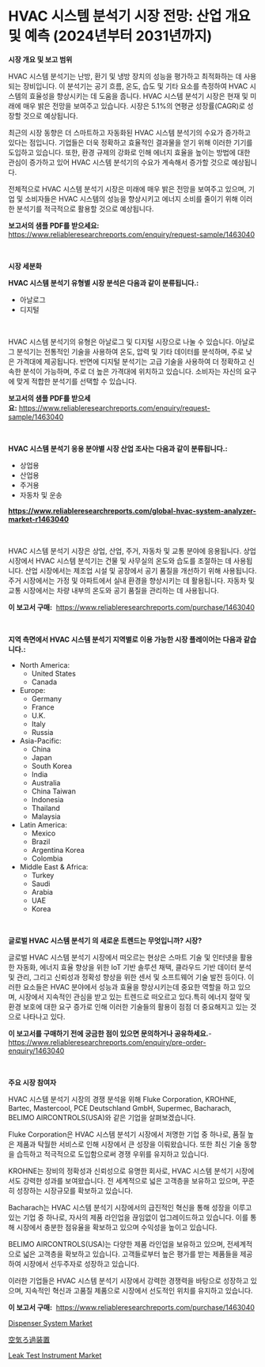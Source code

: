 <p><h1>HVAC 시스템 분석기 시장 전망: 산업 개요 및 예측 (2024년부터 2031년까지)</h1></p><p><strong>시장 개요 및 보고 범위</strong></p>
<p><p>HVAC 시스템 분석기는 난방, 환기 및 냉방 장치의 성능을 평가하고 최적화하는 데 사용되는 장비입니다. 이 분석기는 공기 흐름, 온도, 습도 및 기타 요소를 측정하여 HVAC 시스템의 효율성을 향상시키는 데 도움을 줍니다. HVAC 시스템 분석기 시장은 현재 및 미래에 매우 밝은 전망을 보여주고 있습니다. 시장은 5.1%의 연평균 성장률(CAGR)로 성장할 것으로 예상됩니다.</p><p>최근의 시장 동향은 더 스마트하고 자동화된 HVAC 시스템 분석기의 수요가 증가하고 있다는 점입니다. 기업들은 더욱 정확하고 효율적인 결과물을 얻기 위해 이러한 기기를 도입하고 있습니다. 또한, 환경 규제의 강화로 인해 에너지 효율을 높이는 방법에 대한 관심이 증가하고 있어 HVAC 시스템 분석기의 수요가 계속해서 증가할 것으로 예상됩니다.</p><p>전체적으로 HVAC 시스템 분석기 시장은 미래에 매우 밝은 전망을 보여주고 있으며, 기업 및 소비자들은 HVAC 시스템의 성능을 향상시키고 에너지 소비를 줄이기 위해 이러한 분석기를 적극적으로 활용할 것으로 예상됩니다.</p></p>
<p><strong>보고서의 샘플 PDF를 받으세요:</strong> <a href="https://www.reliableresearchreports.com/enquiry/request-sample/1463040">https://www.reliableresearchreports.com/enquiry/request-sample/1463040</a></p>
<p>&nbsp;</p>
<p><strong>시장 세분화</strong></p>
<p><strong>HVAC 시스템 분석기 유형별 시장 분석은 다음과 같이 분류됩니다.:</strong></p>
<p><ul><li>아날로그</li><li>디지털</li></ul></p>
<p>&nbsp;</p>
<p><p>HVAC 시스템 분석기의 유형은 아날로그 및 디지털 시장으로 나눌 수 있습니다. 아날로그 분석기는 전통적인 기술을 사용하여 온도, 압력 및 기타 데이터를 분석하며, 주로 낮은 가격대에 제공됩니다. 반면에 디지털 분석기는 고급 기술을 사용하여 더 정확하고 신속한 분석이 가능하며, 주로 더 높은 가격대에 위치하고 있습니다. 소비자는 자신의 요구에 맞게 적합한 분석기를 선택할 수 있습니다.</p></p>
<p><strong>보고서의 샘플 PDF를 받으세요:</strong>&nbsp;<a href="https://www.reliableresearchreports.com/enquiry/request-sample/1463040">https://www.reliableresearchreports.com/enquiry/request-sample/1463040</a></p>
<p>&nbsp;</p>
<p><strong> HVAC 시스템 분석기 응용 분야별 시장 산업 조사는 다음과 같이 분류됩니다.:</strong></p>
<p><ul><li>상업용</li><li>산업용</li><li>주거용</li><li>자동차 및 운송</li></ul></p>
<p><strong><a href="https://www.reliableresearchreports.com/global-hvac-system-analyzer-market-r1463040">https://www.reliableresearchreports.com/global-hvac-system-analyzer-market-r1463040</a></strong></p>
<p>&nbsp;</p>
<p><p>HVAC 시스템 분석기 시장은 상업, 산업, 주거, 자동차 및 교통 분야에 응용됩니다. 상업 시장에서 HVAC 시스템 분석기는 건물 및 사무실의 온도와 습도를 조절하는 데 사용됩니다. 산업 시장에서는 제조업 시설 및 공장에서 공기 품질을 개선하기 위해 사용됩니다. 주거 시장에서는 가정 및 아파트에서 실내 환경을 향상시키는 데 활용됩니다. 자동차 및 교통 시장에서는 차량 내부의 온도와 공기 품질을 관리하는 데 사용됩니다.</p></p>
<p><strong>이 보고서 구매:</strong>&nbsp; <a href="https://www.reliableresearchreports.com/purchase/1463040">https://www.reliableresearchreports.com/purchase/1463040</a></p>
<p>&nbsp;</p>
<p><strong>지역 측면에서 HVAC 시스템 분석기 지역별로 이용 가능한 시장 플레이어는 다음과 같습니다.:</strong></p>
<p><ul>
    <li>
        North America:
        <ul>
            <li>United States</li>
            <li>Canada</li>
        </ul>
    </li>
    <li>
        Europe:
        <ul>
            <li>Germany</li>
            <li>France</li>
            <li>U.K.</li>
            <li>Italy</li>
            <li>Russia</li>
        </ul>
    </li>
    <li>
        Asia-Pacific:
        <ul>
            <li>China</li>
            <li>Japan</li>
            <li>South Korea</li>
            <li>India</li>
            <li>Australia</li>
            <li>China Taiwan</li>
            <li>Indonesia</li>
            <li>Thailand</li>
            <li>Malaysia</li>
        </ul>
    </li>
    <li>
        Latin America:
        <ul>
            <li>Mexico</li>
            <li>Brazil</li>
            <li>Argentina Korea</li>
            <li>Colombia</li>
        </ul>
    </li>
    <li>
        Middle East & Africa:
        <ul>
            <li>Turkey</li>
            <li>Saudi</li>
            <li>Arabia</li>
            <li>UAE</li>
            <li>Korea</li>
        </ul>
    </li>
    </ul></p>
<p>&nbsp;</p>
<p><strong>글로벌 HVAC 시스템 분석기 의 새로운 트렌드는 무엇입니까? 시장?</strong></p>
<p><p>글로벌 HVAC 시스템 분석기 시장에서 떠오르는 현상은 스마트 기술 및 인터넷을 활용한 자동화, 에너지 효율 향상을 위한 IoT 기반 솔루션 채택, 클라우드 기반 데이터 분석 및 관리, 그리고 신뢰성과 정확성 향상을 위한 센서 및 소프트웨어 기술 발전 등이다. 이러한 요소들은 HVAC 분야에서 성능과 효율을 향상시키는데 중요한 역할을 하고 있으며, 시장에서 지속적인 관심을 받고 있는 트렌드로 떠오르고 있다.특히 에너지 절약 및 환경 보호에 대한 요구 증가로 인해 이러한 기술들의 활용이 점점 더 중요해지고 있는 것으로 나타나고 있다.</p></p>
<p><strong>이 보고서를 구매하기 전에 궁금한 점이 있으면 문의하거나 공유하세요.</strong>- <a href="https://www.reliableresearchreports.com/enquiry/pre-order-enquiry/1463040">https://www.reliableresearchreports.com/enquiry/pre-order-enquiry/1463040</a></p>
<p>&nbsp;</p>
<p><strong>주요 시장 참여자</strong></p>
<p><p>HVAC 시스템 분석기 시장의 경쟁 분석을 위해 Fluke Corporation, KROHNE, Bartec, Mastercool, PCE Deutschland GmbH, Supermec, Bacharach, BELIMO AIRCONTROLS(USA)와 같은 기업을 살펴보겠습니다.</p><p>Fluke Corporation은 HVAC 시스템 분석기 시장에서 저명한 기업 중 하나로, 품질 높은 제품과 탁월한 서비스로 인해 시장에서 큰 성장을 이뤄왔습니다. 또한 최신 기술 동향을 습득하고 적극적으로 도입함으로써 경쟁 우위를 유지하고 있습니다.</p><p>KROHNE는 장비의 정확성과 신뢰성으로 유명한 회사로, HVAC 시스템 분석기 시장에서도 강력한 성과를 보여왔습니다. 전 세계적으로 넓은 고객층을 보유하고 있으며, 꾸준히 성장하는 시장규모를 확보하고 있습니다.</p><p>Bacharach는 HVAC 시스템 분석기 시장에서의 급진적인 혁신을 통해 성장을 이루고 있는 기업 중 하나로, 자사의 제품 라인업을 끊임없이 업그레이드하고 있습니다. 이를 통해 시장에서 충분한 점유율을 확보하고 있으며 수익성을 높이고 있습니다.</p><p>BELIMO AIRCONTROLS(USA)는 다양한 제품 라인업을 보유하고 있으며, 전세계적으로 넓은 고객층을 확보하고 있습니다. 고객들로부터 높은 평가를 받는 제품들을 제공하여 시장에서 선두주자로 성장하고 있습니다.</p><p>이러한 기업들은 HVAC 시스템 분석기 시장에서 강력한 경쟁력을 바탕으로 성장하고 있으며, 지속적인 혁신과 고품질 제품으로 시장에서 선도적인 위치를 유지하고 있습니다.</p></p>
<p><strong>이 보고서 구매:</strong>&nbsp;&nbsp;<a href="https://www.reliableresearchreports.com/purchase/1463040">https://www.reliableresearchreports.com/purchase/1463040</a></p>
<p><p><a href="https://github.com/RickHolmes3/Market-Research-Report-List-4/blob/main/dispenser-system-market.md">Dispenser System Market</a></p><p><a href="https://github.com/xemfu2379520/Market-Research-Report-List-1/blob/main/795508233430.md">空気ろ過装置</a></p><p><a href="https://github.com/Krish2023na/Market-Research-Report-List-4/blob/main/leak-test-instrument-market.md">Leak Test Instrument Market</a></p></p>